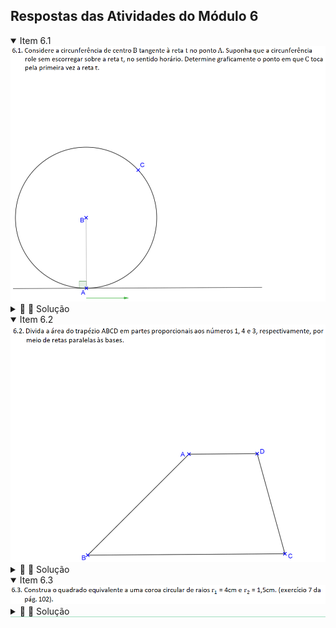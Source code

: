 <link rel="stylesheet" href="../../imagens/style.css">
<script type="text/x-mathjax-config">
  MathJax.Hub.Config({
    showProcessingMessages: false,
    tex2jax: { inlineMath: [['$','$'],['\\(','\\)']] }
  });
</script>
<script type="text/javascript" src="https://cdn.mathjax.org/mathjax/latest/MathJax.js?config=TeX-MML-AM_HTMLorMML"></script>

<h2 id="inicio">Respostas das Atividades do Módulo 6</h2> 
  <details open><summary>Item 6.1</summary>
  <img src="atv61.png" />
  <div class="combo"><details class="sub"><summary>&#x1f4cf; &#x1f4d0; Solução</summary>
  <p>Basta retificar a metade do arco <b>AC</b> usando o processo de Arquimedes.</p>
    <img style="width:80%" src="atv6.1_solucao.png"/>
	<figcaption>A medida <b>AP'</b> corresponde à metade do arco retificado <b>AP'</b>. Fazendo <b>PP' = AP'</b>, temos o ponto <b>P</b> correspondente à posição de <b>C</b> quando a circunferência rolar no sentido horário sobre a reta <b>t</b>.</figcaption>
  </details></div></details>
  <details open><summary>Item 6.2</summary>
  <img src="atv62.png" />
  <div class="combo"><details class="sub"><summary>&#x1f4cf; &#x1f4d0; Solução</summary>
  <p>Começamos com a determinação de <b>AY<sub>0</sub> = AE</b> sobre o arco capaz de 90&ordm; do lado <b>BE</b>. Construindo o segmento <b>X<sub>0</sub>Y<sub>0</sub> &perp; AE</b>, determinamos o segmento <b>BX<sub>0</sub></b> correspondente ao lado <b>AB</b> do trapézio.</p>
    <img style="width:80%" src="atv6.2_solucao.png"/>
	<figcaption>Dividindo o lado <b>BX<sub>0</sub></b> em partes proporcionais aos números 1, 4 e 3, temos os pontos <b>X<sub>1</sub></b> e <b>X<sub>2</sub></b> para construirmos as médidas geométricas de <b>EX<sub>1</sub></b> e <b>EX<sub>2</sub></b> com o lado <b>BE</b>. Traçando os arcos de centro <b>E</b> e raios <b>EY<sub>1</sub></b> e <b>EY<sub>2</sub></b>, encontramos sobre o lado <b>BE</b> os pontos de divisão <b>B<sub>1</sub></b> e <b>B<sub>2</sub></b>.</figcaption>
  </details></div></details>
  <details open style="border-bottom: 1px solid #a2dec0;"><summary>Item 6.3</summary>
  <img src="atv63.png" />
  <div class="combo"><details class="sub"><summary>&#x1f4cf; &#x1f4d0; Solução</summary>
  <p>O raio <b>R</b> de um círculo equivalente à área da coroa circular é encontrado usando o teorema de Pitágoras: <b>R</b> é um cateto do triângulo retângulo com hipotenusa <b>r<sub>1</sub></b> e o outro cateto com medida <b>r<sub>2</sub></b>.</p>
	<img style="width:80%" src="atv6.3_solucao.png"/>
	<figcaption>A média geométrica entre <b>&pi;R</b> e <b>R</b> será o lado do quadrado equivalente à área da coroa circular. Neste exercício, eu optei por usar o método de Arquimedes para retificar a circunferência de raio <b>R</b>.</figcaption>
  </details></div></figcaption>
  </details>
  </div></details>
   



